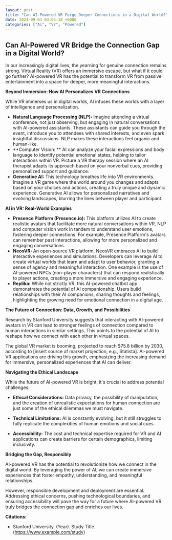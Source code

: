 ```yaml
---
layout: post
title: "Can AI-Powered VR Forge Deeper Connections in a Digital World?"
date: 2024-09-03 03:05:18 +0000
categories: ["Ai", "Vr", "Powered"]
---
```


## Can AI-Powered VR Bridge the Connection Gap in a Digital World?

In our increasingly digital lives, the yearning for genuine connection remains strong.  Virtual Reality (VR) offers an immersive escape, but what if it could go further?  AI-powered VR has the potential to transform VR from passive entertainment into a space for deeper, more meaningful interactions.

**Beyond Immersion: How AI Personalizes VR Connections**

While VR immerses us in digital worlds, AI infuses these worlds with a layer of intelligence and personalization. 

* **Natural Language Processing (NLP):** Imagine attending a virtual conference, not just observing, but engaging in natural conversations with AI-powered assistants. These assistants can guide you through the event, introduce you to attendees with shared interests, and even spark insightful discussions.  NLP makes these interactions feel organic and human-like.
* **Computer Vision: **  AI can analyze your facial expressions and body language to identify potential emotional states, helping to tailor interactions within VR. Picture a VR therapy session where an AI therapist adapts its approach based on your nonverbal cues, providing personalized support and guidance.  
* **Generative AI:** This technology breathes life into VR environments.  Imagine a VR game where the world around you changes and adapts based on your choices and actions, creating a truly unique and dynamic experience. Generative AI allows for personalized narratives and evolving landscapes, blurring the lines between player and participant.

**AI in VR: Real-World Examples**

* **Presence Platform (Presence.io):** This platform utilizes AI to create realistic avatars that facilitate more natural conversations within VR. NLP and computer vision work in tandem to understand user emotions, fostering deeper connections. For example, Presence Platform's avatars can remember past interactions, allowing for more personalized and engaging conversations.
* **NeosVR:** An open-source VR platform, NeosVR embraces AI to build interactive experiences and simulations. Developers can leverage AI to create virtual worlds that learn and adapt to user behavior, granting a sense of agency and meaningful interaction. One example is the use of AI-powered NPCs (non-player characters) that can respond realistically to player actions, creating a more immersive and engaging experience. 
* **Replika:** While not strictly VR, this AI-powered chatbot app demonstrates the potential of AI companionship. Users build relationships with their AI companions, sharing thoughts and feelings, highlighting the growing need for emotional connection in a digital age.

**The Future of Connection: Data, Growth, and Possibilities**

Research by Stanford University suggests that interacting with AI-powered avatars in VR can lead to stronger feelings of connection compared to human interactions in similar settings.  This points to the potential of AI to reshape how we connect with each other in virtual spaces. 

The global VR market is booming, projected to reach $75.8 billion by 2030, according to [insert source of market projection, e.g., Statista]. AI-powered VR applications are driving this growth, emphasizing the increasing demand for immersive, personalized experiences that AI can deliver.

**Navigating the Ethical Landscape**

While the future of AI-powered VR is bright, it's crucial to address potential challenges:

* **Ethical Considerations:**  Data privacy, the possibility of manipulation, and the creation of unrealistic expectations for human connection are just some of the ethical dilemmas we must navigate. 
* **Technical Limitations:** AI is constantly evolving, but it still struggles to fully replicate the complexities of human emotions and social cues.  

* **Accessibility:** The cost and technical expertise required for VR and AI applications can create barriers for certain demographics, limiting inclusivity.


**Bridging the Gap, Responsibly**

AI-powered VR has the potential to revolutionize how we connect in the digital world. By leveraging the power of AI, we can create immersive experiences that foster empathy, understanding, and meaningful relationships.  

However, responsible development and deployment are essential.  Addressing ethical concerns, pushing technological boundaries, and ensuring accessibility will pave the way for a future where AI-powered VR truly bridges the connection gap and enriches our lives. 




**Citations:**

* Stanford University. (Year). Study Title. (https://www.example.com/study)



